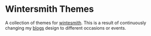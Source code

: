 Wintersmith Themes
=================

A collection of themes for [wintesmith][1]. This is a result of continuously changing my [blogs][2] design to different occasions or events.      

[1]: https://github.com/jnordberg/wintersmith
[2]: http://saumya.github.io/ray/
